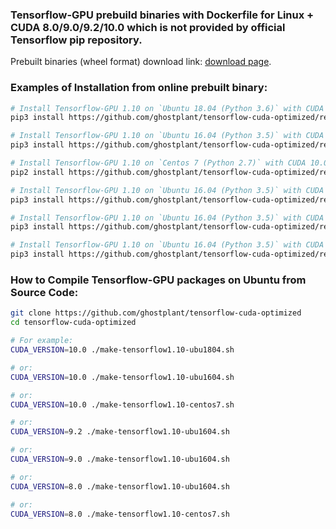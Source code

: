 ### Tensorflow-GPU prebuild binaries with Dockerfile for Linux + CUDA 8.0/9.0/9.2/10.0 which is not provided by official Tensorflow pip repository.

Prebuilt binaries (wheel format) download link: [download page](https://github.com/ghostplant/tensorflow-cuda-optimized/releases).

### Examples of Installation from online prebuilt binary:

```sh
# Install Tensorflow-GPU 1.10 on `Ubuntu 18.04 (Python 3.6)` with CUDA 10.0:
pip3 install https://github.com/ghostplant/tensorflow-cuda-optimized/releases/download/tf-1.10-linux/tensorflow-1.10_cuda10.0_ubu1804-cp36-cp36m-linux_x86_64.whl

# Install Tensorflow-GPU 1.10 on `Ubuntu 16.04 (Python 3.5)` with CUDA 10.0:
pip3 install https://github.com/ghostplant/tensorflow-cuda-optimized/releases/download/tf-1.10-linux/tensorflow-1.10_cuda10.0_ubu1604-cp35-cp35m-linux_x86_64.whl

# Install Tensorflow-GPU 1.10 on `Centos 7 (Python 2.7)` with CUDA 10.0:
pip2 install https://github.com/ghostplant/tensorflow-cuda-optimized/releases/download/tf-1.10-linux/tensorflow-1.10_cuda10.0_centos7-cp27-cp27mu-linux_x86_64.whl

# Install Tensorflow-GPU 1.10 on `Ubuntu 16.04 (Python 3.5)` with CUDA 9.2:
pip3 install https://github.com/ghostplant/tensorflow-cuda-optimized/releases/download/tf-1.10-linux/tensorflow-1.10_cuda9.2_ubu1604-cp35-cp35m-linux_x86_64.whl

# Install Tensorflow-GPU 1.10 on `Ubuntu 16.04 (Python 3.5)` with CUDA 9.0:
pip3 install https://github.com/ghostplant/tensorflow-cuda-optimized/releases/download/tf-1.10-linux/tensorflow-1.10_cuda9.0_ubu1604-cp35-cp35m-linux_x86_64.whl

# Install Tensorflow-GPU 1.10 on `Ubuntu 16.04 (Python 3.5)` with CUDA 8.0:
pip3 install https://github.com/ghostplant/tensorflow-cuda-optimized/releases/download/tf-1.10-linux/tensorflow-1.10_cuda8.0_ubu1604-cp35-cp35m-linux_x86_64.whl
```


### How to Compile Tensorflow-GPU packages on Ubuntu from Source Code:

```sh
git clone https://github.com/ghostplant/tensorflow-cuda-optimized
cd tensorflow-cuda-optimized

# For example:
CUDA_VERSION=10.0 ./make-tensorflow1.10-ubu1804.sh

# or:
CUDA_VERSION=10.0 ./make-tensorflow1.10-ubu1604.sh

# or:
CUDA_VERSION=10.0 ./make-tensorflow1.10-centos7.sh

# or:
CUDA_VERSION=9.2 ./make-tensorflow1.10-ubu1604.sh

# or:
CUDA_VERSION=9.0 ./make-tensorflow1.10-ubu1604.sh

# or:
CUDA_VERSION=8.0 ./make-tensorflow1.10-ubu1604.sh

# or:
CUDA_VERSION=8.0 ./make-tensorflow1.10-centos7.sh
```
